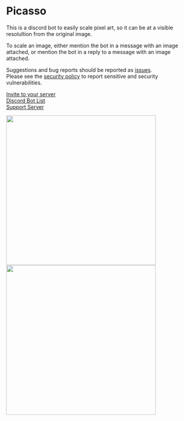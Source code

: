 # Picasso

This is a discord bot to easily scale pixel art, so it can be at a visible resolultion from the original image.

To scale an image, either mention the bot in a message with an image attached, or mention the bot in a reply to a message with an image attached.

Suggestions and bug reports should be reported as [issues](https://github.com/Beatso/Picasso/issues/new).  
Please see the [security policy](https://github.com/Beatso/Picasso/security/policy) to report sensitive and security vulnerabilities.

[Invite to your server](https://discord.com/oauth2/authorize?client_id=782381167134900234&scope=bot&permissions=35840)     
[Discord Bot List](https://top.gg/bot/763842999573544981)  
[Support Server](https://www.beatso.tk/discord)  

<img width="400" src="https://github.com/Beatso/old-website/blob/main/static/project/picasso/reply.gif?raw=true"> <img width="400" src="https://github.com/Beatso/old-website/blob/main/static/project/picasso/direct.gif?raw=true">
